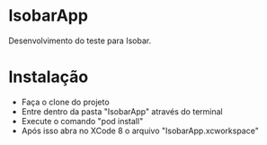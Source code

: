 # IsobarApp
Desenvolvimento do teste para Isobar.

# Instalação
- Faça o clone do projeto
- Entre dentro da pasta "IsobarApp" através do terminal
- Execute o comando "pod install"
- Após isso abra no XCode 8 o arquivo "IsobarApp.xcworkspace"
